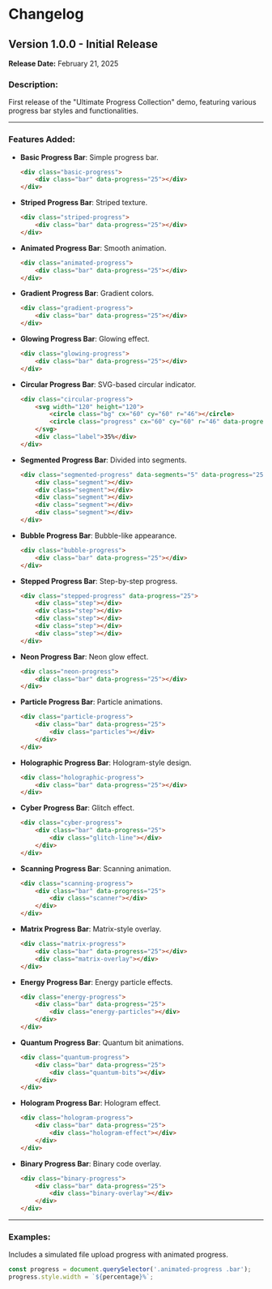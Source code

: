 # Changelog

## Version 1.0.0 - Initial Release  
**Release Date:** February 21, 2025  

### Description:
First release of the "Ultimate Progress Collection" demo, featuring various progress bar styles and functionalities.

---

### Features Added:

- **Basic Progress Bar**: Simple progress bar.
    ```html
    <div class="basic-progress">
        <div class="bar" data-progress="25"></div>
    </div>
    ```

- **Striped Progress Bar**: Striped texture.
    ```html
    <div class="striped-progress">
        <div class="bar" data-progress="25"></div>
    </div>
    ```

- **Animated Progress Bar**: Smooth animation.
    ```html
    <div class="animated-progress">
        <div class="bar" data-progress="25"></div>
    </div>
    ```

- **Gradient Progress Bar**: Gradient colors.
    ```html
    <div class="gradient-progress">
        <div class="bar" data-progress="25"></div>
    </div>
    ```

- **Glowing Progress Bar**: Glowing effect.
    ```html
    <div class="glowing-progress">
        <div class="bar" data-progress="25"></div>
    </div>
    ```

- **Circular Progress Bar**: SVG-based circular indicator.
    ```html
    <div class="circular-progress">
        <svg width="120" height="120">
            <circle class="bg" cx="60" cy="60" r="46"></circle>
            <circle class="progress" cx="60" cy="60" r="46" data-progress="25"></circle>
        </svg>
        <div class="label">35%</div>
    </div>
    ```

- **Segmented Progress Bar**: Divided into segments.
    ```html
    <div class="segmented-progress" data-segments="5" data-progress="25">
        <div class="segment"></div>
        <div class="segment"></div>
        <div class="segment"></div>
        <div class="segment"></div>
        <div class="segment"></div>
    </div>
    ```

- **Bubble Progress Bar**: Bubble-like appearance.
    ```html
    <div class="bubble-progress">
        <div class="bar" data-progress="25"></div>
    </div>
    ```

- **Stepped Progress Bar**: Step-by-step progress.
    ```html
    <div class="stepped-progress" data-progress="25">
        <div class="step"></div>
        <div class="step"></div>
        <div class="step"></div>
        <div class="step"></div>
        <div class="step"></div>
    </div>
    ```

- **Neon Progress Bar**: Neon glow effect.
    ```html
    <div class="neon-progress">
        <div class="bar" data-progress="25"></div>
    </div>
    ```

- **Particle Progress Bar**: Particle animations.
    ```html
    <div class="particle-progress">
        <div class="bar" data-progress="25">
            <div class="particles"></div>
        </div>
    </div>
    ```

- **Holographic Progress Bar**: Hologram-style design.
    ```html
    <div class="holographic-progress">
        <div class="bar" data-progress="25"></div>
    </div>
    ```

- **Cyber Progress Bar**: Glitch effect.
    ```html
    <div class="cyber-progress">
        <div class="bar" data-progress="25">
            <div class="glitch-line"></div>
        </div>
    </div>
    ```

- **Scanning Progress Bar**: Scanning animation.
    ```html
    <div class="scanning-progress">
        <div class="bar" data-progress="25">
            <div class="scanner"></div>
        </div>
    </div>
    ```

- **Matrix Progress Bar**: Matrix-style overlay.
    ```html
    <div class="matrix-progress">
        <div class="bar" data-progress="25"></div>
        <div class="matrix-overlay"></div>
    </div>
    ```

- **Energy Progress Bar**: Energy particle effects.
    ```html
    <div class="energy-progress">
        <div class="bar" data-progress="25">
            <div class="energy-particles"></div>
        </div>
    </div>
    ```

- **Quantum Progress Bar**: Quantum bit animations.
    ```html
    <div class="quantum-progress">
        <div class="bar" data-progress="25">
            <div class="quantum-bits"></div>
        </div>
    </div>
    ```

- **Hologram Progress Bar**: Hologram effect.
    ```html
    <div class="hologram-progress">
        <div class="bar" data-progress="25">
            <div class="hologram-effect"></div>
        </div>
    </div>
    ```

- **Binary Progress Bar**: Binary code overlay.
    ```html
    <div class="binary-progress">
        <div class="bar" data-progress="25">
            <div class="binary-overlay"></div>
        </div>
    </div>
    ```

---

### Examples:
Includes a simulated file upload progress with animated progress.

```javascript
const progress = document.querySelector('.animated-progress .bar');
progress.style.width = `${percentage}%`;
```
